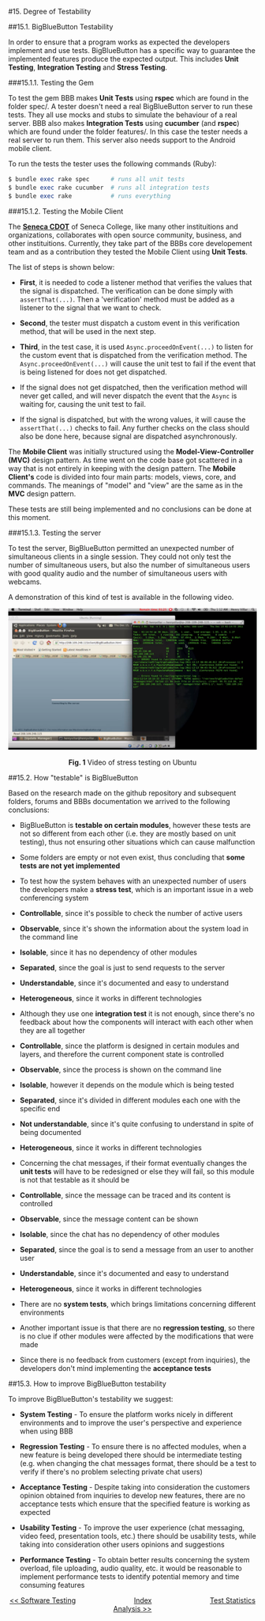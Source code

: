 #15. Degree of Testability

##15.1. BigBlueButton Testability

In order to ensure that a program works as expected the developers implement and use tests. BigBlueButton has a specific way to guarantee the implemented features produce the expected output. This includes **Unit Testing**, **Integration Testing** and **Stress Testing**. 

###15.1.1. Testing the Gem

To test the gem BBB makes **Unit Tests** using **rspec** which are found in the folder spec/. A tester doesn't need a real BigBlueButton server to run these tests. They all use mocks and stubs to simulate the behaviour of a real server. BBB also makes **Integration Tests** using **cucumber** (and **rspec**) which are found under the folder features/. In this case the tester needs a real server to run them. This server also needs support to the Android mobile client.

To run the tests the tester uses the following commands (Ruby):
```ruby
$ bundle exec rake spec      # runs all unit tests
$ bundle exec rake cucumber  # runs all integration tests
$ bundle exec rake           # runs everything
```

###15.1.2. Testing the Mobile Client

The <a href="http://cdot.senecacollege.ca/">**Seneca CDOT**</a> of Seneca College, like many other instituitions and organizations, collaborates with open source community, business, and other instituitions. Currently, they take part of the BBBs core developement team and as a contribution they tested the Mobile Client using **Unit Tests**.  

The list of steps is shown below:  

  * **First**, it is needed to code a listener method that verifies the values that the signal is dispatched. The verification can be done simply with <code>assertThat(...)</code>. Then a 'verification' method must be added as a listener to the signal that we want to check.  
  
  * **Second**, the tester must dispatch a custom event in this verification method, that will be used in the next step.  
  
  * **Third**, in the test case, it is used <code>Async.proceedOnEvent(...)</code> to listen for the custom event that is dispatched from the verification method. The <code>Async.proceedOnEvent(...)</code> will cause the unit test to fail if the event that is being listened for does not get dispatched.  
  
  * If the signal does not get dispatched, then the verification method will never get called, and will never dispatch the event that the <code>Async</code> is waiting for, causing the unit test to fail.  
  
  * If the signal is dispatched, but with the wrong values, it will cause the <code>assertThat(...)</code> checks to fail. Any further checks on the class should also be done here, because signal are dispatched asynchronously.

The **Mobile Client** was initially structured using the **Model-View-Controller (MVC)** design pattern. As time went on the code base got scattered in a way that is not entirely in keeping with the design pattern. The **Mobile Client's** code is divided into four main parts: models, views, core, and commands. The meanings of "model" and "view" are the same as in the **MVC** design pattern.

These tests are still being implemented and no conclusions can be done at this moment.

###15.1.3. Testing the server

To test the server, BigBlueButton permitted an unexpected number of simultaneous clients in a single session. They could not only test the number of simultaneous users, but also the number of simultaneous users with good quality audio and the number of simultaneous users with webcams.

A demonstration of this kind of test is available in the following video.  

<p align="center">
 <a href="https://www.youtube.com/watch?v=Av8a0gB-Y3I"><img src="images/youtube_stress_testing.png"></a>
 <span class="caption">
  <p align="center"><b>Fig. 1</b> Video of stress testing on Ubuntu</p>
 </span>
</p>

##15.2. How "testable" is BigBlueButton

Based on the research made on the github repository and subsequent folders, forums and BBBs documentation we arrived to the following conclusions:

 * BigBlueButton is **testable on certain modules**, however these tests are not so different from each other (i.e. they are mostly based on unit testing), thus not ensuring other situations which can cause malfunction   
 
 * Some folders are empty or not even exist, thus concluding that **some tests are not yet implemented**  

 * To test how the system behaves with an unexpected number of users the developers make a **stress test**, which is an important issue in a web conferencing system    
  * **Controllable**, since it's possible to check the number of active users
  * **Observable**, since it's shown the information about the system load in the command line  
  * **Isolable**, since it has no dependency of other modules  
  * **Separated**, since the goal is just to send requests to the server  
  * **Understandable**, since it's documented and easy to understand
  * **Heterogeneous**, since it works in different technologies
 
 * Although they use one **integration test** it is not enough, since there's no feedback about how the components will interact with each other when they are all together  
  * **Controllable**, since the platform is designed in certain modules and layers, and therefore the current component state is controlled  
  * **Observable**, since the process is shown on the command line  
  * **Isolable**, however it depends on the module which is being tested  
  * **Separated**, since it's divided in different modules each one with the specific end  
  * **Not understandable**, since it's quite confusing to understand in spite of being documented
  * **Heterogeneous**, since it works in different technologies
 
 * Concerning the chat messages, if their format eventually changes the **unit tests** will have to be redesigned or else they will fail, so this module is not that testable as it should be    
  * **Controllable**, since the message can be traced and its content is controlled
  * **Observable**, since the message content can be shown  
  * **Isolable**, since the chat has no dependency of other modules  
  * **Separated**, since the goal is to send a message from an user to another user  
  * **Understandable**, since it's documented and easy to understand
  * **Heterogeneous**, since it works in different technologies

 * There are no **system tests**, which brings limitations concerning different environments  

 * Another important issue is that there are no **regression testing**, so there is no clue if other modules were affected by the modifications that were made  

 * Since there is no feedback from customers (except from inquiries), the developers don't mind implementing the **acceptance tests**

##15.3. How to improve BigBlueButton testability

To improve BigBlueButton's testability we suggest:

 * **System Testing** - To ensure the platform works nicely in different environments and to improve the user's perspective and experience when using BBB  

 * **Regression Testing** - To ensure there is no affected modules, when a new feature is being developed there should be intermediate testing (e.g. when changing the chat messages format, there should be a test to verify if there's no problem selecting private chat users)  

 * **Acceptance Testing** - Despite taking into consideration the customers opinion obtained from inquiries to develop new features, there are no acceptance tests which ensure that the specified feature is working as expected  

 * **Usability Testing** - To improve the user experience (chat messaging, video feed, presentation tools, etc.) there should be usability tests, while taking into consideration other users opinions and suggestions  

 * **Performance Testing** - To obtain better results concerning the system overload, file uploading, audio quality, etc. it would be reasonable to implement performance tests to identify potential memory and time consuming features


<!-- FOOTER -->

<p align=center>
  <a href="https://github.com/mariateresachaves/bigbluebutton/blob/master/ESOF-DOCS/Software_Testing/Software_Testing.md#14-software-testing"><< Software Testing</a>
  &nbsp;&nbsp;&nbsp;&nbsp;&nbsp;&nbsp;&nbsp;&nbsp;&nbsp;&nbsp;&nbsp;&nbsp;&nbsp;&nbsp;&nbsp;&nbsp;&nbsp;&nbsp;&nbsp;&nbsp;&nbsp;&nbsp;&nbsp;&nbsp;&nbsp;&nbsp;&nbsp;&nbsp;
  <a href="https://github.com/mariateresachaves/bigbluebutton/blob/master/ESOF-DOCS/Software_Testing/Index.md">Index</a>
  &nbsp;&nbsp;&nbsp;&nbsp;&nbsp;&nbsp;&nbsp;&nbsp;&nbsp;&nbsp;&nbsp;&nbsp;&nbsp;&nbsp;&nbsp;&nbsp;&nbsp;&nbsp;&nbsp;&nbsp;&nbsp;&nbsp;&nbsp;&nbsp;&nbsp;&nbsp;&nbsp;&nbsp;
  <a href="https://github.com/mariateresachaves/bigbluebutton/blob/master/ESOF-DOCS/Software_Testing/Test_Statistics_Analysis.md#16-test-statistics-analysis"> Test Statistics Analysis >></a>
</p>
